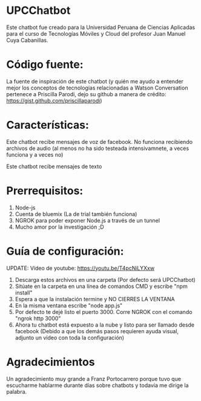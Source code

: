 # UPCChatbot
Este chatbot fue creado para la Universidad Peruana de Ciencias Aplicadas para el curso de Tecnologías Móviles y Cloud del profesor Juan Manuel Cuya Cabanillas.

# Código fuente:
La fuente de inspiración de este chatbot (y quién me ayudo a entender mejor los conceptos de tecnologías relacionadas a Watson Conversation pertenece a Priscilla Parodi, dejo su github a manera de crédito: https://gist.github.com/priscillaparodi)

# Características:
  Este chatbot recibe mensajes de voz de facebook. No funciona recibiendo archivos de audio (al menos no ha sido testeada intensivamnete, a veces funciona y a veces no)
  
  Este chatbot recibe mensajes de texto
  
# Prerrequisitos:
  1. Node-js
  2. Cuenta de bluemix (La de trial también funciona)
  3. NGROK para poder exponer Node.js a través de un tunnel
  4. Mucho amor por la investigación ;D
  
# Guía de configuración:
  UPDATE: Vídeo de youtube: https://youtu.be/T4pcNiLYXxw
  
  
  1. Descarga estos archivos en una carpeta (Por defecto será UPCChatbot)
  2. Sitúate en la carpeta en una línea de comandos CMD y escribe "npm install"
  3. Espera a que la instalación termine y NO CIERRES LA VENTANA
  4. En la misma ventana escribe "node app.js"
  5. Por defecto te dejé listo el puerto 3000. Corre NGROK con el comando "ngrok http 3000"
  6. Ahora tu chatbot está expuesto a la nube y listo para ser llamado desde facebook (Debido a que los demás pasos requieren ayuda visual, adjunto un vídeo con toda la configuración)
  
  # Agradecimientos
  
  Un agradecimiento muy grande a Franz Portocarrero porque tuvo que escucharme hablarme durante días sobre chatbots y todavía me dirige la palabra.

